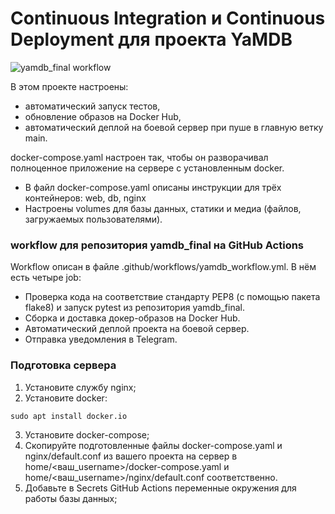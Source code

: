 # Continuous Integration и Continuous Deployment для проекта YaMDB

![yamdb_final workflow](https://github.com/work-development/yamdb_final/workflows/yamdb_final_workflow/badge.svg)

В этом проекте настроены:   

- автоматический запуск тестов,      
- обновление образов на Docker Hub,    
- автоматический деплой на боевой сервер при пуше в главную ветку main.      

docker-compose.yaml настроен так, чтобы он разворачивал полноценное приложение на сервере с установленным docker.   

- В файл docker-compose.yaml описаны инструкции для трёх контейнеров: web, db, nginx     
- Настроены volumes для базы данных, статики и медиа (файлов, загружаемых пользователями).    
         

### workflow для репозитория yamdb_final на GitHub Actions      

Workflow описан в файле .github/workflows/yamdb_workflow.yml. В нём есть четыре job:     

- Проверка кода на соответствие стандарту PEP8 (с помощью пакета flake8) и запуск pytest из репозитория yamdb_final.   
- Сборка и доставка докер-образов на Docker Hub.    
- Автоматический деплой проекта на боевой сервер.    
- Отправка уведомления в Telegram.    

### Подготовка сервера     

1. Установите службу nginx;   
2. Установите docker:    
```
sudo apt install docker.io
```
3. Установите docker-compose;    
4. Скопируйте подготовленные файлы docker-compose.yaml и nginx/default.conf из вашего проекта на сервер в home/<ваш_username>/docker-compose.yaml и home/<ваш_username>/nginx/default.conf соответственно.         
5. Добавьте в Secrets GitHub Actions переменные окружения для работы базы данных;        
